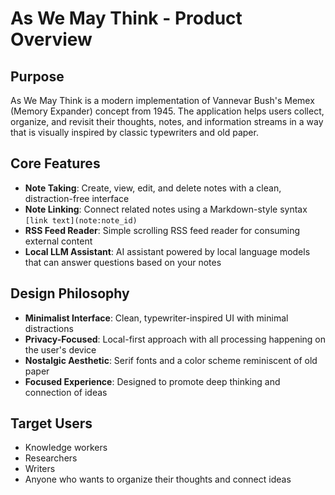 # As We May Think - Product Overview

## Purpose
As We May Think is a modern implementation of Vannevar Bush's Memex (Memory Expander) concept from 1945. The application helps users collect, organize, and revisit their thoughts, notes, and information streams in a way that is visually inspired by classic typewriters and old paper.

## Core Features
- **Note Taking**: Create, view, edit, and delete notes with a clean, distraction-free interface
- **Note Linking**: Connect related notes using a Markdown-style syntax `[link text](note:note_id)`
- **RSS Feed Reader**: Simple scrolling RSS feed reader for consuming external content
- **Local LLM Assistant**: AI assistant powered by local language models that can answer questions based on your notes

## Design Philosophy
- **Minimalist Interface**: Clean, typewriter-inspired UI with minimal distractions
- **Privacy-Focused**: Local-first approach with all processing happening on the user's device
- **Nostalgic Aesthetic**: Serif fonts and a color scheme reminiscent of old paper
- **Focused Experience**: Designed to promote deep thinking and connection of ideas

## Target Users
- Knowledge workers
- Researchers
- Writers
- Anyone who wants to organize their thoughts and connect ideas
